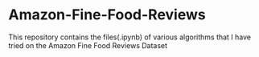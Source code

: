 # Amazon-Fine-Food-Reviews
This repository contains the files(.ipynb) of various algorithms that I have tried on the Amazon Fine Food Reviews Dataset
